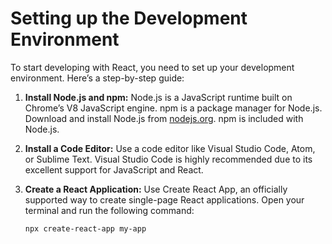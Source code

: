 # Setting up the Development Environment

To start developing with React, you need to set up your development environment. Here’s a step-by-step guide:

1. **Install Node.js and npm:**
   Node.js is a JavaScript runtime built on Chrome’s V8 JavaScript engine. npm is a package manager for Node.js. Download and install Node.js from [nodejs.org](https://nodejs.org/). npm is included with Node.js.

2. **Install a Code Editor:**
   Use a code editor like Visual Studio Code, Atom, or Sublime Text. Visual Studio Code is highly recommended due to its excellent support for JavaScript and React.

3. **Create a React Application:**
   Use Create React App, an officially supported way to create single-page React applications. Open your terminal and run the following command:

   ```bash
   npx create-react-app my-app


